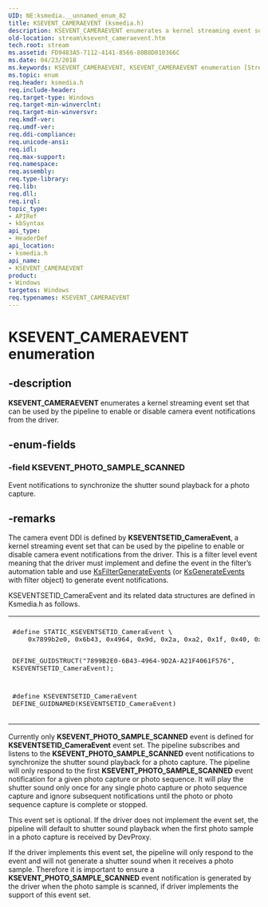 ```yaml
---
UID: NE:ksmedia.__unnamed_enum_82
title: KSEVENT_CAMERAEVENT (ksmedia.h)
description: KSEVENT_CAMERAEVENT enumerates a kernel streaming event set that can be used by the pipeline to enable or disable camera event notifications from the driver.
old-location: stream\ksevent_cameraevent.htm
tech.root: stream
ms.assetid: FD9483A5-7112-4141-8566-80B8D010366C
ms.date: 04/23/2018
ms.keywords: KSEVENT_CAMERAEVENT, KSEVENT_CAMERAEVENT enumeration [Streaming Media Devices], KSEVENT_PHOTO_SAMPLE_SCANNED, ksmedia/KSEVENT_CAMERAEVENT, ksmedia/KSEVENT_PHOTO_SAMPLE_SCANNED, stream.ksevent_cameraevent
ms.topic: enum
req.header: ksmedia.h
req.include-header: 
req.target-type: Windows
req.target-min-winverclnt: 
req.target-min-winversvr: 
req.kmdf-ver: 
req.umdf-ver: 
req.ddi-compliance: 
req.unicode-ansi: 
req.idl: 
req.max-support: 
req.namespace: 
req.assembly: 
req.type-library: 
req.lib: 
req.dll: 
req.irql: 
topic_type:
- APIRef
- kbSyntax
api_type:
- HeaderDef
api_location:
- ksmedia.h
api_name:
- KSEVENT_CAMERAEVENT
product:
- Windows
targetos: Windows
req.typenames: KSEVENT_CAMERAEVENT
---
```


# KSEVENT_CAMERAEVENT enumeration


## -description


<b>KSEVENT_CAMERAEVENT</b> enumerates a kernel streaming event set that can be used by the pipeline to enable or disable camera event notifications from the driver.


## -enum-fields




### -field KSEVENT_PHOTO_SAMPLE_SCANNED

Event notifications to synchronize the shutter sound playback for a photo capture.


## -remarks



The camera event DDI is defined by <b>KSEVENTSETID_CameraEvent</b>, a kernel streaming event set that can be used by the pipeline to enable or disable camera event notifications from the driver. This is a filter level event meaning that the driver must implement and define the event in the filter’s automation table and use <a href="https://msdn.microsoft.com/library/windows/hardware/ff562541">KsFilterGenerateEvents</a> (or <a href="https://msdn.microsoft.com/library/windows/hardware/ff562597">KsGenerateEvents</a> with filter object) to generate event notifications.

KSEVENTSETID_CameraEvent and its related data structures are defined in Ksmedia.h as follows.

<div class="code"><span codelanguage=""><table>
<tr>
<th></th>
</tr>
<tr>
<td>
<pre>#define STATIC_KSEVENTSETID_CameraEvent \
    0x7899b2e0, 0x6b43, 0x4964, 0x9d, 0x2a, 0xa2, 0x1f, 0x40, 0x61, 0xf5, 0x76

DEFINE_GUIDSTRUCT("7899B2E0-6B43-4964-9D2A-A21F4061F576", KSEVENTSETID_CameraEvent);

#define KSEVENTSETID_CameraEvent DEFINE_GUIDNAMED(KSEVENTSETID_CameraEvent)</pre>
</td>
</tr>
</table></span></div>
Currently only <b>KSEVENT_PHOTO_SAMPLE_SCANNED</b> event is defined for <b>KSEVENTSETID_CameraEvent</b> event set.  The pipeline subscribes and listens to the <b>KSEVENT_PHOTO_SAMPLE_SCANNED</b> event notifications to synchronize the shutter sound playback for a photo capture.  The pipeline will only respond to the first <b>KSEVENT_PHOTO_SAMPLE_SCANNED</b> event notification for a given photo capture or photo sequence.  It will play the shutter sound only once for any single photo capture or photo sequence capture and ignore subsequent notifications until the photo or photo sequence capture is complete or stopped.

This event set is optional.  If the driver does not implement the event set, the pipeline will default to shutter sound playback when the first photo sample in a photo capture is received by DevProxy.

If the driver implements this event set, the pipeline will only respond to the event and will not generate a shutter sound when it receives a photo sample.  Therefore it is important to ensure a <b>KSEVENT_PHOTO_SAMPLE_SCANNED</b> event notification is generated by the driver when the photo sample is scanned, if driver implements the support of this event set.




